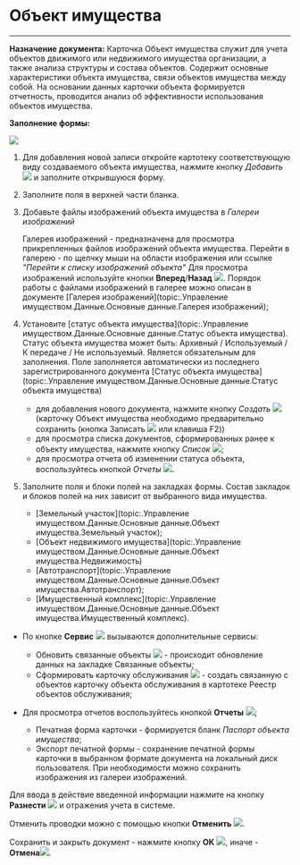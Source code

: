 ﻿# Объект имущества
_______________

**Назначение документа:** Карточка Объект имущества служит для учета объектов движимого или недвижимого имущества организации, а также анализа структуры и состава объектов.
Содержит основные характеристики объекта имущества, связи объектов имущества между собой. На основании данных карточки объекта формируется отчетность, проводится анализ об эффективности использования объектов имущества.

**Заполнение формы:**

![](topic:.AddFiles.Screenshot_20000.jpg)

1. Для добавления новой записи откройте картотеку соответствующую виду создаваемого объекта имущества, нажмите кнопку *Добавить* ![](topic:Com.AddFiles.Btn_Add.png) и заполните открывшуюся форму.

2. Заполните поля в верхней части бланка.

3. Добавьте файлы изображений объекта имущества в *Галереи изображений*

    Галерея изображений - предназначена для просмотра прикрепленных файлов изображений объекта имущества. Перейти в галерею - по щелчку мыши на области изображения или ссылке *"Перейти к списку изображений объекта"*
    Для просмотра изображений используйте кнопки **Вперед**/**Назад** ![](topic:Com.AddFiles.Buttons.Btn_Back_Forward.png).
    Порядок работы с файлами изображений в галерее можно описан в документе [Галерея изображений](topic:.Управление имуществом.Данные.Основные данные.Галерея изображений);

4. Установите [статус объекта имущества](topic:.Управление имуществом.Данные.Основные данные.Статус объекта имущества).
    Статус объекта имущества может быть: Архивный / Используемый / К передаче / Не используемый. Является обязательным для заполнения.
    Поле заполняется автоматически из последнего зарегистрированного документа [Статус объекта имущества](topic:.Управление имуществом.Данные.Основные данные.Статус объекта имущества)
    - для добавления нового документа, нажмите кнопку *Создать* ![](topic:Com.AddFiles.Buttons.Btn_Edit_mini.png) (карточку Объект имущества необходимо предварительно сохранить (кнопка Записать ![](topic:Com.AddFiles.Btn_ok_mini.png) или клавиша F2))
    - для просмотра списка документов, сформированных ранее к объекту имущества, нажмите кнопку *Список* ![](topic:Com.AddFiles.Buttons.Btn_List_mini.png);
    - для просмотра отчета об изменении статуса объекта, воспользуйтесь кнопкой *Отчеты* ![](topic:Com.AddFiles.Buttons.Btn_Report_mini.png).


5. Заполните поля и блоки полей на закладках формы. Состав закладок и блоков полей на них зависит от выбранного вида имущества.

    * [Земельный участок](topic:.Управление имуществом.Данные.Основные данные.Объект имущества.Земельный участок);
    * [Объект недвижимого имущества](topic:.Управление имуществом.Данные.Основные данные.Объект имущества.Недвижимость)
    * [Автотранспорт](topic:.Управление имуществом.Данные.Основные данные.Объект имущества.Автотранспорт);
    * [Имущественный комплекс](topic:.Управление имуществом.Данные.Основные данные.Объект имущества.Имущественный комплекс).

- По кнопке **Сервис** ![](topic:Com.AddFiles.Buttons.Btn_Services.png) вызываются дополнительные сервисы:
    * Обновить связанные объекты ![](topic:Com.AddFiles.Buttons.Btn_Refresh_mini.png) - происходит обновление данных на закладке Связанные объекты;
    * Сформировать карточку обслуживания  ![](topic:Com.AddFiles.Buttons.Btn_Add_new_mini.png) - создать связанную с объектов карточку объекта обслуживания в картотеке Реестр объектов обслуживания;

- Для просмотра отчетов воспользуйтесь кнопкой **Отчеты**  ![](topic:Com.AddFiles.Buttons.Btn_Report.png);
    - Печатная форма карточки  - формируется бланк *Паспорт объекта имущества*;
    - Экспорт печатной формы - сохранение печатной формы карточки в выбранном формате документа на локальный диск пользователя. При необходимости можно сохранить изображения из галереи изображений.

Для ввода в действие введенной информации нажмите на кнопку **Разнести** ![](topic:Com.AddFiles.Buttons.Btn_Razntsti.png) и отражения учета в системе.

Отменить проводки можно с помощью кнопки **Отменить** ![](topic:Com.AddFiles.Buttons.Btn_Otmena.png).

Сохранить и закрыть документ - нажмите кнопку **ОК** ![](topic:Com.AddFiles.Buttons.Btn_Ok_grey.png), иначе  -  **Отмена**![](topic:Com.AddFiles.Buttons.BtnCloseCancel.png). 












